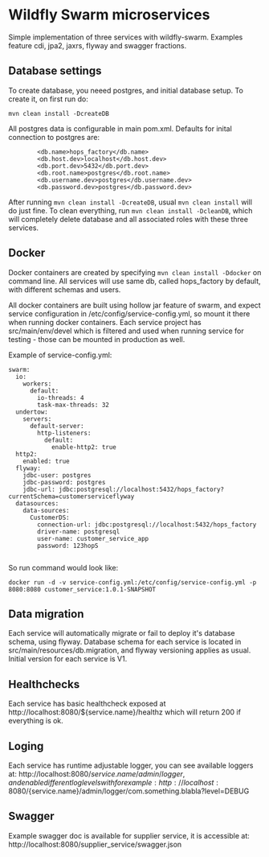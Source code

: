 # Wildfly Swarm microservices

Simple implementation of three services with wildfly-swarm. Examples feature cdi, jpa2, jaxrs, flyway and swagger fractions.

## Database settings
To create database, you neeed postgres, and initial database setup. To create it, on first run do:
```
mvn clean install -DcreateDB
```

All postgres data is configurable in main pom.xml. Defaults for inital connection to postgres are:
```
        <db.name>hops_factory</db.name>
        <db.host.dev>localhost</db.host.dev>
        <db.port.dev>5432</db.port.dev>
        <db.root.name>postgres</db.root.name>
        <db.username.dev>postgres</db.username.dev>
        <db.password.dev>postgres</db.password.dev>
```

After running ```mvn clean install -DcreateDB```, usual ```mvn clean install``` will do just fine.
To clean everything, run ```mvn clean install -DcleanDB```, which will completely delete database and all associated roles with these three services.

## Docker
Docker containers are created by specifying ```mvn clean install -Ddocker``` on command line.
All services will use same db, called hops_factory by default, with different schemas and users.

All docker containers are built using hollow jar feature of swarm, and expect service configuration in /etc/config/service-config.yml, so mount it there when running docker containers. Each service project has src/main/env/devel which is filtered and used when running service for testing - those can be mounted in production as well.

Example of service-config.yml:

```
swarm:
  io:
    workers:
      default:
        io-threads: 4
        task-max-threads: 32
  undertow:
    servers:
      default-server:
        http-listeners:
          default:
            enable-http2: true
  http2:
    enabled: true
  flyway:
    jdbc-user: postgres
    jdbc-password: postgres
    jdbc-url: jdbc:postgresql://localhost:5432/hops_factory?currentSchema=customerserviceflyway
  datasources:
    data-sources:
      CustomerDS:
        connection-url: jdbc:postgresql://localhost:5432/hops_factory
        driver-name: postgresql
        user-name: customer_service_app
        password: 123hopS
        
```
So run command would look like:

```
docker run -d -v service-config.yml:/etc/config/service-config.yml -p 8080:8080 customer_service:1.0.1-SNAPSHOT
```
## Data migration

Each service will automatically migrate or fail to deploy it's database schema, using flyway. Database schema for each service is located in src/main/resources/db.migration, and flyway versioning applies as usual. Initial version for each service is V1.

## Healthchecks

Each service has basic healthcheck exposed at http://localhost:8080/${service.name}/healthz which will return 200 if everything is ok.

## Loging

Each service has runtime adjustable logger, you can see available loggers at: 
http://localhost:8080/${service.name}/admin/logger , 
and enable different log levels with for example: 
http://localhost:8080/${service.name}/admin/logger/com.something.blabla?level=DEBUG

## Swagger

Example swagger doc is available for supplier service, it is accessible at:
http://localhost:8080/supplier_service/swagger.json
